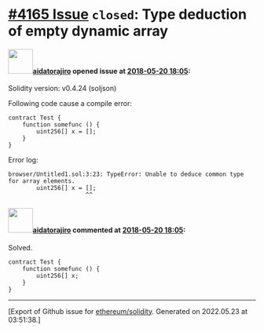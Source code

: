 # [\#4165 Issue](https://github.com/ethereum/solidity/issues/4165) `closed`: Type deduction of empty dynamic array

#### <img src="https://avatars.githubusercontent.com/u/7290197?u=f8914b35fdcd03205441211fcbab21d8af5c4844&v=4" width="50">[aidatorajiro](https://github.com/aidatorajiro) opened issue at [2018-05-20 18:05](https://github.com/ethereum/solidity/issues/4165):

Solidity version: v0.4.24 (soljson)

Following code cause a compile error:
```
contract Test {
    function somefunc () {
        uint256[] x = [];
    }
}
```

Error log:
```
browser/Untitled1.sol:3:23: TypeError: Unable to deduce common type for array elements.
        uint256[] x = [];
                      ^^
```

#### <img src="https://avatars.githubusercontent.com/u/7290197?u=f8914b35fdcd03205441211fcbab21d8af5c4844&v=4" width="50">[aidatorajiro](https://github.com/aidatorajiro) commented at [2018-05-20 18:05](https://github.com/ethereum/solidity/issues/4165#issuecomment-390500796):

Solved.
```
contract Test {
    function somefunc () {
        uint256[] x;
    }
}
```


-------------------------------------------------------------------------------



[Export of Github issue for [ethereum/solidity](https://github.com/ethereum/solidity). Generated on 2022.05.23 at 03:51:38.]
